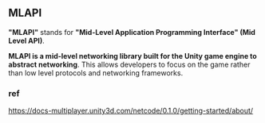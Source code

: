 ## MLAPI
**"MLAPI"** stands for **"Mid-Level Application Programming Interface" (Mid Level API)**.

**MLAPI is a mid-level networking library built for the Unity game engine to abstract networking**. This allows developers to focus on the game rather than low level protocols and networking frameworks.

### ref 
https://docs-multiplayer.unity3d.com/netcode/0.1.0/getting-started/about/
